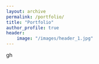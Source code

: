 ```yaml
---
layout: archive
permalink: /portfolio/
title: "Portfolio"
author_profile: true
header:
    image: "/images/header_1.jpg"
---
```


gh